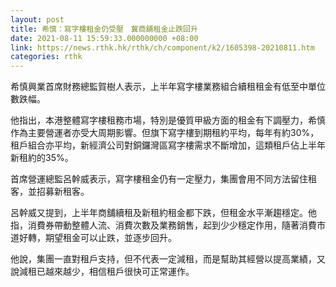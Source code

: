 ```yaml
---
layout: post
title: 希慎：寫字樓租金仍受壓　冀商舖租金止跌回升
date: 2021-08-11 15:59:33.000000000 +08:00
link: https://news.rthk.hk/rthk/ch/component/k2/1605398-20210811.htm
categories: rthk
---
```


希慎興業首席財務總監賀樹人表示，上半年寫字樓業務組合續租租金有低至中單位數跌幅。

他指出，本港整體寫字樓租務市場，特別是優質甲級方面的租金有下調壓力，希慎作為主要營運者亦受大周期影響。但旗下寫字樓到期租約平均，每年有約30%，租戶組合亦平均，新經濟公司對銅鑼灣區寫字樓需求不斷增加，這類租戶佔上半年新租約的35%。

首席營運總監呂幹威表示，寫字樓租金仍有一定壓力，集團會用不同方法留住租客，並招募新租客。

呂幹威又提到，上半年商舖續租及新租約租金都下跌，但租金水平漸趨穩定。他指，消費券帶動整體人流、消費次數及業務銷售，起到少少穩定作用，隨著消費市道好轉，期望租金可以止跌，並逐步回升。

他說，集團一直對租戶支持，但不代表一定減租，而是幫助其經營以提高業績，又說減租已越來越少，相信租戶很快可正常運作。
